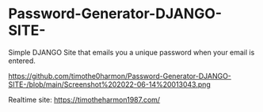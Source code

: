 # Password-Generator-DJANGO-SITE-


Simple DJANGO Site that emails you a unique password when your email is entered.

https://github.com/timothe0harmon/Password-Generator-DJANGO-SITE-/blob/main/Screenshot%202022-06-14%20013043.png


Realtime site: https://timotheharmon1987.com/
